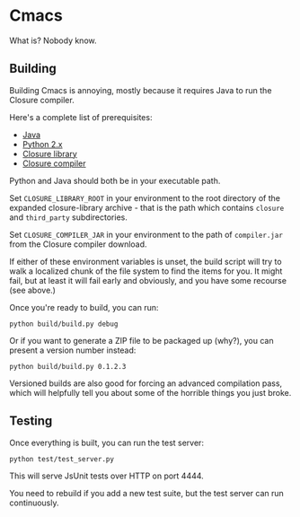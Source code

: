 Cmacs
=====

What is? Nobody know.

Building
--------

Building Cmacs is annoying, mostly because it requires Java to run the
Closure compiler.

Here's a complete list of prerequisites:

  * [Java](https://java.com/en/download/manual.jsp)
  * [Python 2.x](https://www.python.org/)
  * [Closure library](https://github.com/google/closure-library/)
  * [Closure compiler](http://dl.google.com/closure-compiler/compiler-latest.zip)

Python and Java should both be in your executable path.

Set `CLOSURE_LIBRARY_ROOT` in your environment to the root directory of the
expanded closure-library archive - that is the path which contains
`closure` and `third_party` subdirectories.

Set `CLOSURE_COMPILER_JAR` in your environment to the path of `compiler.jar`
from the Closure compiler download.

If either of these environment variables is unset, the build script will try to
walk a localized chunk of the file system to find the items for you. It might
fail, but at least it will fail early and obviously, and you have some recourse
(see above.)

Once you're ready to build, you can run:

    python build/build.py debug

Or if you want to generate a ZIP file to be packaged up (why?), you can present
a version number instead:

    python build/build.py 0.1.2.3

Versioned builds are also good for forcing an advanced compilation pass, which
will helpfully tell you about some of the horrible things you just broke.

Testing
-------

Once everything is built, you can run the test server:

    python test/test_server.py

This will serve JsUnit tests over HTTP on port 4444.

You need to rebuild if you add a new test suite, but the test server can run
continuously.

